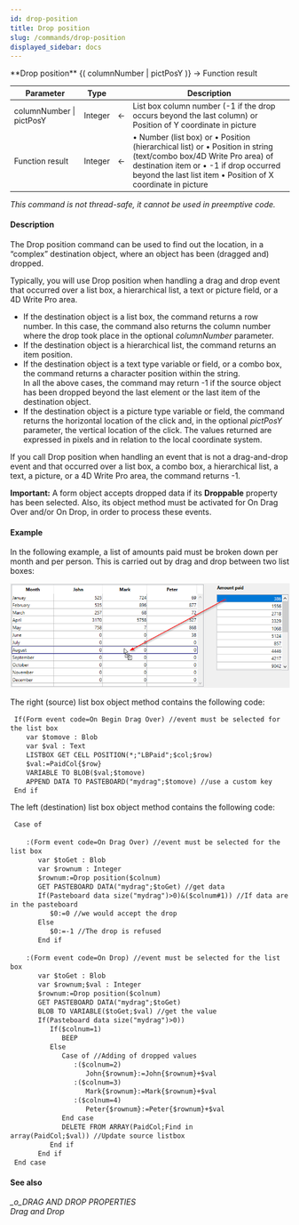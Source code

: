 ```yaml
---
id: drop-position
title: Drop position
slug: /commands/drop-position
displayed_sidebar: docs
---
```


<!--REF #_command_.Drop position.Syntax-->**Drop position** {( columnNumber | pictPosY )} -> Function result<!-- END REF-->
<!--REF #_command_.Drop position.Params-->
| Parameter | Type |  | Description |
| --- | --- | --- | --- |
| columnNumber &#124; pictPosY | Integer | &#8592; | List box column number (-1 if the drop occurs beyond the last column) or Position of Y coordinate in picture |
| Function result | Integer | &#8592; | • Number (list box) or • Position (hierarchical list) or • Position in string (text/combo box/4D Write Pro area) of destination item or • -1 if drop occurred beyond the last list item • Position of X coordinate in picture |

<!-- END REF-->

*This command is not thread-safe, it cannot be used in preemptive code.*


#### Description 

<!--REF #_command_.Drop position.Summary-->The Drop position command can be used to find out the location, in a “complex” destination object, where an object has been (dragged and) dropped.<!-- END REF-->

Typically, you will use Drop position when handling a drag and drop event that occurred over a list box, a hierarchical list, a text or picture field, or a 4D Write Pro area.

* If the destination object is a list box, the command returns a row number. In this case, the command also returns the column number where the drop took place in the optional *columnNumber* parameter.
* If the destination object is a hierarchical list, the command returns an item position.
* If the destination object is a text type variable or field, or a combo box, the command returns a character position within the string.  
In all the above cases, the command may return -1 if the source object has been dropped beyond the last element or the last item of the destination object.
* If the destination object is a picture type variable or field, the command returns the horizontal location of the click and, in the optional *pictPosY* parameter, the vertical location of the click. The values returned are expressed in pixels and in relation to the local coordinate system.

If you call Drop position when handling an event that is not a drag-and-drop event and that occurred over a list box, a combo box, a hierarchical list, a text, a picture, or a 4D Write Pro area, the command returns -1.

**Important:** A form object accepts dropped data if its **Droppable** property has been selected. Also, its object method must be activated for On Drag Over and/or On Drop, in order to process these events.

#### Example 

In the following example, a list of amounts paid must be broken down per month and per person. This is carried out by drag and drop between two list boxes:

![](../assets/en/commands/pict4091260.en.png)

The right (source) list box object method contains the following code:

```4d
 If(Form event code=On Begin Drag Over) //event must be selected for the list box
    var $tomove : Blob
    var $val : Text
    LISTBOX GET CELL POSITION(*;"LBPaid";$col;$row)
    $val:=PaidCol{$row}
    VARIABLE TO BLOB($val;$tomove)
    APPEND DATA TO PASTEBOARD("mydrag";$tomove) //use a custom key
 End if
```

The left (destination) list box object method contains the following code:

```4d
 Case of
 
    :(Form event code=On Drag Over) //event must be selected for the list box
       var $toGet : Blob
       var $rownum : Integer
       $rownum:=Drop position($colnum)
       GET PASTEBOARD DATA("mydrag";$toGet) //get data
       If(Pasteboard data size("mydrag")>0)&($colnum#1)) //If data are in the pasteboard
          $0:=0 //we would accept the drop
       Else
          $0:=-1 //The drop is refused
       End if
 
    :(Form event code=On Drop) //event must be selected for the list box
       var $toGet : Blob
       var $rownum;$val : Integer
       $rownum:=Drop position($colnum)
       GET PASTEBOARD DATA("mydrag";$toGet)
       BLOB TO VARIABLE($toGet;$val) //get the value
       If(Pasteboard data size("mydrag")>0))
          If($colnum=1)
             BEEP
          Else
             Case of //Adding of dropped values
                :($colnum=2)
                   John{$rownum}:=John{$rownum}+$val
                :($colnum=3)
                   Mark{$rownum}:=Mark{$rownum}+$val
                :($colnum=4)
                   Peter{$rownum}:=Peter{$rownum}+$val
             End case
             DELETE FROM ARRAY(PaidCol;Find in array(PaidCol;$val)) //Update source listbox
          End if
       End if
 End case
```

#### See also 

*\_o\_DRAG AND DROP PROPERTIES*  
*Drag and Drop*  